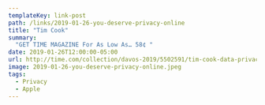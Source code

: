 ```yaml
---
templateKey: link-post
path: /links/2019-01-26-you-deserve-privacy-online
title: "Tim Cook"
summary:
  "GET TIME MAGAZINE For As Low As… 58¢ "
date: 2019-01-26T12:00:00-05:00
url: http://time.com/collection/davos-2019/5502591/tim-cook-data-privacy/
image: 2019-01-26-you-deserve-privacy-online.jpeg
tags:
  - Privacy
  - Apple
---
```

